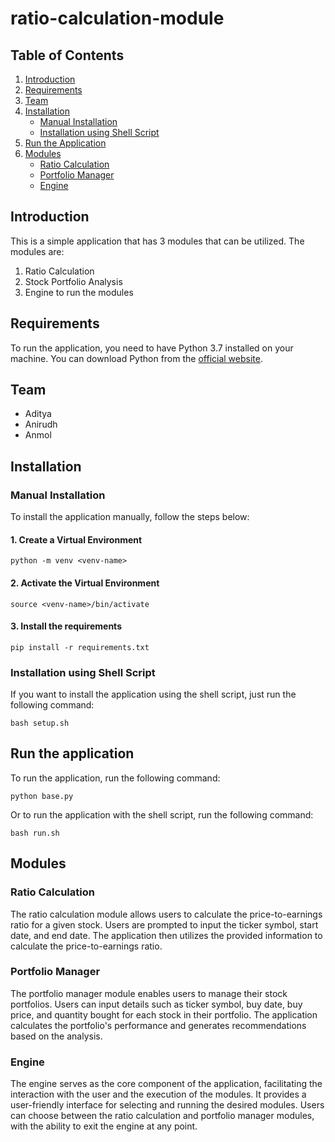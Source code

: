 # ratio-calculation-module

## Table of Contents

1. [Introduction](#introduction)
2. [Requirements](#requirements)
3. [Team](#team)
4. [Installation](#installation)
    - [Manual Installation](#manual-installation)
    - [Installation using Shell Script](#installation-using-shell-script)
5. [Run the Application](#run-the-application)
6. [Modules](#modules)
    - [Ratio Calculation](#ratio-calculation)
    - [Portfolio Manager](#portfolio-manager)
    - [Engine](#engine)

## Introduction

This is a simple application that has 3 modules that can be utilized. The modules are:

1. Ratio Calculation
2. Stock Portfolio Analysis
3. Engine to run the modules

## Requirements

To run the application, you need to have Python 3.7 installed on your machine. You can download Python from the [official website](https://www.python.org/downloads/).

## Team

- Aditya
- Anirudh
- Anmol

## Installation

### Manual Installation

To install the application manually, follow the steps below:

#### 1. Create a Virtual Environment

    python -m venv <venv-name>

#### 2. Activate the Virtual Environment

    source <venv-name>/bin/activate

#### 3. Install the requirements

    pip install -r requirements.txt

### Installation using Shell Script

If you want to install the application using the shell script, just run the following command:

    bash setup.sh

## Run the application

To run the application, run the following command:

    python base.py

Or to run the application with the shell script, run the following command:

    bash run.sh


## Modules

### Ratio Calculation

The ratio calculation module allows users to calculate the price-to-earnings ratio for a given stock. Users are prompted to input the ticker symbol, start date, and end date. The application then utilizes the provided information to calculate the price-to-earnings ratio.

### Portfolio Manager

The portfolio manager module enables users to manage their stock portfolios. Users can input details such as ticker symbol, buy date, buy price, and quantity bought for each stock in their portfolio. The application calculates the portfolio's performance and generates recommendations based on the analysis.

### Engine

The engine serves as the core component of the application, facilitating the interaction with the user and the execution of the modules. It provides a user-friendly interface for selecting and running the desired modules. Users can choose between the ratio calculation and portfolio manager modules, with the ability to exit the engine at any point.
